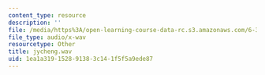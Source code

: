 ```yaml
---
content_type: resource
description: ''
file: /media/https%3A/open-learning-course-data-rc.s3.amazonaws.com/6-341-discrete-time-signal-processing-fall-2005/1ea1a319152891383c141f5f5a9ede87_jycheng.wav
file_type: audio/x-wav
resourcetype: Other
title: jycheng.wav
uid: 1ea1a319-1528-9138-3c14-1f5f5a9ede87
---
```

